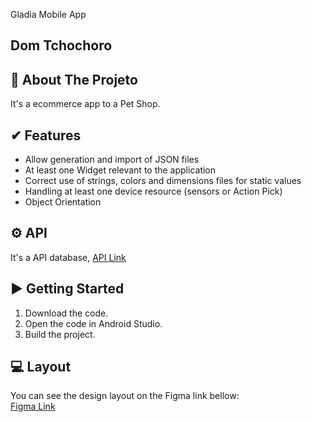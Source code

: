 Gladia Mobile App

## Dom Tchochoro

## 📖 About The Projeto
It's a ecommerce app to a Pet Shop.

✔ Features 
------------
- Allow generation and import of JSON files <br/>
- At least one Widget relevant to the application <br/>
- Correct use of strings, colors and dimensions files for static values <br/>
- Handling at least one device resource (sensors or Action Pick) <br/>
- Object Orientation <br/>

## ⚙ API
It's a API database, [API Link](https://github.com/InfinityTechUs/GladiaAPI)

▶ Getting Started
---------------

1. Download the code.
2. Open the code in Android Studio.
3. Build the project.

## 💻 Layout
You can see the design layout on the Figma link bellow: 
<br>
[Figma Link](https://www.figma.com/file/GqxLzjmpVF6OmvZP1KHqr4/Mobile?node-id=0%3A1)
